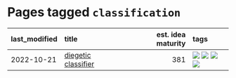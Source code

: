 # Pages tagged `classification`

|last_modified|title|est. idea maturity|tags
|:---|:---|---:|:---|
|2022-10-21|[diegetic classifier](../diegetic-classifier.md)|381|[![](https://img.shields.io/badge/tag-audio-ad342b)](../tags/audio.md) [![](https://img.shields.io/badge/tag-classification-a3a5e9)](../tags/classification.md) [![](https://img.shields.io/badge/tag-experimental-9c3a4a)](../tags/experimental.md) [![](https://img.shields.io/badge/tag-text2audio-a682e)](../tags/text2audio.md)|